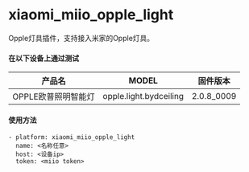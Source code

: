 ﻿# xiaomi_miio_opple_light
Opple灯具插件，支持接入米家的Opple灯具。

#### 在以下设备上通过测试
| 产品名 | MODEL | 固件版本 |
| ---- | ---- | ---- |
| OPPLE欧普照明智能灯 | opple.light.bydceiling | 2.0.8_0009 |

#### 使用方法
```
- platform: xiaomi_miio_opple_light
  name: <名称任意>
  host: <设备ip>
  token: <miio token>
```
